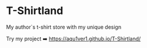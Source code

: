 # T-Shirtland
My author`s t-shirt store with my unique design

Try my project ➡️ https://aqu1ver1.github.io/T-Shirtland/
